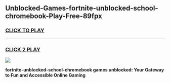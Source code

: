 
## Unblocked-Games-fortnite-unblocked-school-chromebook-Play-Free-89fpx
<h3>
<a href="https://premium76.site?title=fortnite-unblocked-school-chromebook&ref=21A">CLICK TO PLAY</a></h3>
<hr>

<h3>
<a href="https://premium76.site?title=fortnite-unblocked-school-chromebook&ref=21A">CLICK 2 PLAY</a>
  
</h3>

<a href="https://premium76.site?title=fortnite-unblocked-school-chromebook&ref=21A"><img src="https://clearcache.store/games.png"></a>


**fortnite-unblocked-school-chromebook games unblocked: Your Gateway to Fun and Accessible Online Gaming**
